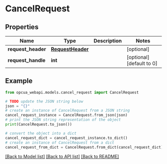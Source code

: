 # CancelRequest


## Properties

Name | Type | Description | Notes
------------ | ------------- | ------------- | -------------
**request_header** | [**RequestHeader**](RequestHeader.md) |  | [optional] 
**request_handle** | **int** |  | [optional] [default to 0]

## Example

```python
from opcua_webapi.models.cancel_request import CancelRequest

# TODO update the JSON string below
json = "{}"
# create an instance of CancelRequest from a JSON string
cancel_request_instance = CancelRequest.from_json(json)
# print the JSON string representation of the object
print(CancelRequest.to_json())

# convert the object into a dict
cancel_request_dict = cancel_request_instance.to_dict()
# create an instance of CancelRequest from a dict
cancel_request_from_dict = CancelRequest.from_dict(cancel_request_dict)
```
[[Back to Model list]](../README.md#documentation-for-models) [[Back to API list]](../README.md#documentation-for-api-endpoints) [[Back to README]](../README.md)


